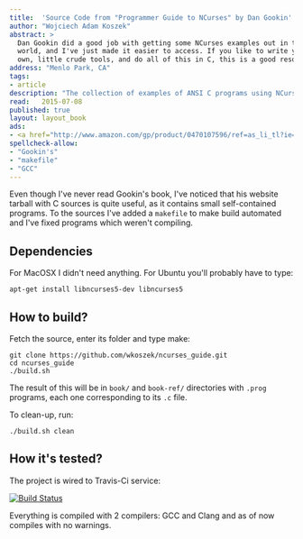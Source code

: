 ```yaml
---
title:	'Source Code from "Programmer Guide to NCurses" by Dan Gookin'
author: "Wojciech Adam Koszek"
abstract: >
  Dan Gookin did a good job with getting some NCurses examples out in the
  world, and I've just made it easier to access. If you like to write your
  own, little crude tools, and do all of this in C, this is a good resource.
address: "Menlo Park, CA"
tags:
- article
description: "The collection of examples of ANSI C programs using NCurses library."
read:	2015-07-08
published: true
layout: layout_book
ads:
- <a href="http://www.amazon.com/gp/product/0470107596/ref=as_li_tl?ie=UTF8&camp=1789&creative=390957&creativeASIN=0470107596&linkCode=as2&tag=wkoszek-20&linkId=MGOJX6VUG7MNU4C5"><img border="0" src="http://ws-na.amazon-adsystem.com/widgets/q?_encoding=UTF8&ASIN=0470107596&Format=_SL250_&ID=AsinImage&MarketPlace=US&ServiceVersion=20070822&WS=1&tag=wkoszek-20" ></a><img src="http://ir-na.amazon-adsystem.com/e/ir?t=wkoszek-20&l=as2&o=1&a=0470107596" width="1" height="1" border="0" alt="" style="border:none !important; margin:0px !important;" />
spellcheck-allow:
- "Gookin's"
- "makefile"
- "GCC"
---
```


Even though I've never read Gookin's book, I've noticed that his website
tarball with C sources is quite useful, as it contains small self-contained
programs. To the sources I've added a `makefile` to make build automated and
I've fixed programs which weren't compiling.

## Dependencies

For MacOSX I didn't need anything. For Ubuntu you'll probably have to type:

~~~terminal
apt-get install libncurses5-dev libncurses5
~~~

## How to build?

Fetch the source, enter its folder and type make:

~~~terminal
git clone https://github.com/wkoszek/ncurses_guide.git
cd ncurses_guide
./build.sh
~~~

The result of this will be in `book/` and `book-ref/` directories with `.prog`
programs, each one corresponding to its `.c` file.

To clean-up, run:

~~~terminal
./build.sh clean
~~~

## How it's tested?

The project is wired to Travis-Ci service:

[![Build Status](https://travis-ci.org/wkoszek/ncurses_guide.svg?branch=master)](https://travis-ci.org/wkoszek/ncurses_guide)

Everything is compiled with 2 compilers: GCC and Clang and as of now
compiles with no warnings.
